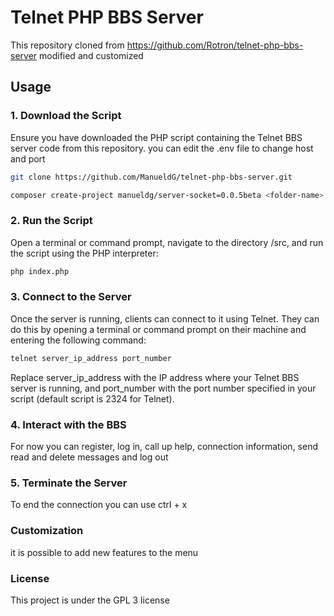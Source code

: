 # Telnet PHP BBS Server

This repository cloned from https://github.com/Rotron/telnet-php-bbs-server modified and customized

## Usage

### 1. Download the Script

Ensure you have downloaded the PHP script containing the Telnet BBS server code from this repository.
you can edit the .env file to change host and port

```bash
git clone https://github.com/ManueldG/telnet-php-bbs-server.git
```

```bash
composer create-project manueldg/server-socket=0.0.5beta <folder-name>
```

### 2. Run the Script

Open a terminal or command prompt, navigate to the directory /src, and run the script using the PHP interpreter:

```bash
php index.php
```

### 3. Connect to the Server
Once the server is running, clients can connect to it using Telnet. They can do this by opening a terminal or command prompt on their machine and entering the following command:

```bash
telnet server_ip_address port_number
```
Replace server_ip_address with the IP address where your Telnet BBS server is running, and port_number with the port number specified in your script (default script is 2324 for Telnet).

### 4. Interact with the BBS
For now you can register, log in, call up help, connection information, send read and delete messages and log out

### 5. Terminate the Server
To end the connection you can use ctrl + x

### Customization
it is possible to add new features to the menu

### License
This project is under the GPL 3 license

